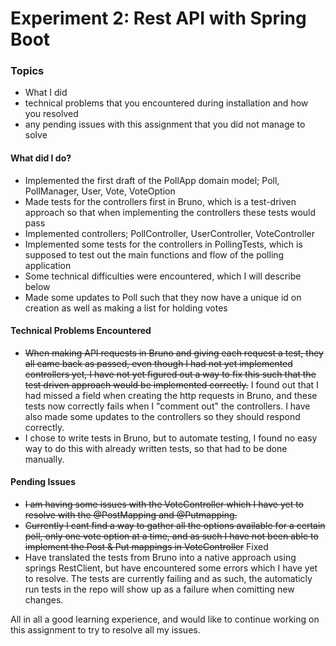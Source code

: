 # Experiment 2: Rest API with Spring Boot

### Topics
- What I did
- technical problems that you encountered during installation and how you resolved
- any pending issues with this assignment that you did not manage to solve

#### What did I do?
- Implemented the first draft of the PollApp domain model; Poll, PollManager, User, Vote, VoteOption
- Made tests for the controllers first in Bruno, which is a test-driven approach so that when implementing the controllers
these tests would pass
- Implemented controllers; PollController, UserController, VoteController
- Implemented some tests for the controllers in PollingTests, which is supposed to test out the main functions and flow of
the polling application
- Some technical difficulties were encountered, which I will describe below
- Made some updates to Poll such that they now have a unique id on creation as well as making a list for holding votes

#### Technical Problems Encountered
- ~~When making API requests in Bruno and giving each request a test, they all came back as passed, even though I had not
yet implemented controllers yet, I have not yet figured out a way to fix this such that the test driven approach would
be implemented correctly.~~ I found out that I had missed a field when creating the http requests in Bruno, and these
tests now correctly fails when I "comment out" the controllers. I have also made some updates to the controllers so they
should respond correctly.
- I chose to write tests in Bruno, but to automate testing, I found no easy way to do this with already written tests,
so that had to be done manually.


#### Pending Issues
- ~~I am having some issues with the VoteController which I have yet to resolve with the @PostMapping and @Putmapping.~~
- ~~Currently I cant find a way to gather all the options available for a certain poll, only one vote option at a time,
and as such I have not been able to implement the Post & Put mappings in VoteController~~ Fixed
- Have translated the tests from Bruno into a native approach using springs RestClient, but have encountered some errors
which I have yet to resolve. The tests are currently failing and as such, the automaticly run tests in the repo will show up as a failure when comitting new changes.

All in all a good learning experience, and would like to continue working on this assignment to try to resolve all my 
issues.



